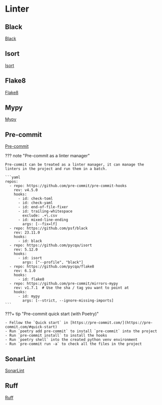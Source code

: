 # Linter

## Black

[Black](https://github.com/psf/black)

## Isort
[Isort](https://github.com/PyCQA/isort)

## Flake8
[Flake8](https://github.com/PyCQA/flake8)

## Mypy
[Mypy](https://github.com/python/mypy)

## Pre-commit
[Pre-commit](https://pre-commit.com/)

??? note "Pre-commit as a linter manager"

    Pre-commit can be treated as a linter manager, it can manage the linters in the project and run them in a batch.

    ```yaml
    repos:
      - repo: https://github.com/pre-commit/pre-commit-hooks
        rev: v4.5.0
        hooks:
          - id: check-toml
          - id: check-yaml
          - id: end-of-file-fixer
          - id: trailing-whitespace
            exclude: .+\.csv
          - id: mixed-line-ending
            args: [--fix=lf]
      - repo: https://github.com/psf/black
        rev: 23.11.0
        hooks:
          - id: black
      - repo: https://github.com/pycqa/isort
        rev: 5.12.0
        hooks:
          - id: isort
            args: ["--profile", "black"]
      - repo: https://github.com/pycqa/flake8
        rev: 6.1.0
        hooks:
          - id: flake8
      - repo: https://github.com/pre-commit/mirrors-mypy
        rev: v1.7.1  # Use the sha / tag you want to point at
        hooks:
          - id: mypy
            args: [--strict, --ignore-missing-imports]
    ```

???+ tip "Pre-commit quick start (with Poetry)"

    - Fellow the `Quick start` in [https://pre-commit.com/](https://pre-commit.com/#quick-start)
    - Run `poetry add pre-commit` to install `pre-commit` into the project
    - Run `pre-commit install` to install the hooks
    - Run `poetry shell` into the created python venv environment
    - Run `pre-commit run -a` to check all the files in the project



## SonarLint
[SonarLint](https://www.sonarsource.com/products/sonarlint/)

## Ruff
[Ruff](https://github.com/astral-sh/ruff)
